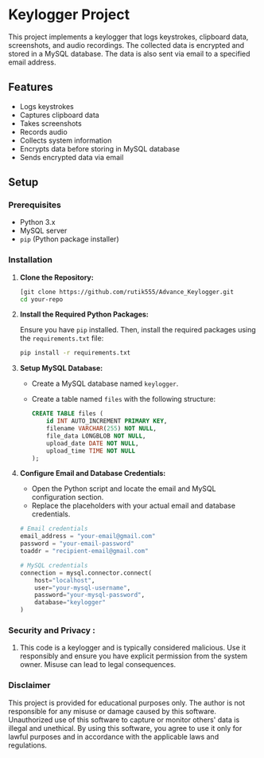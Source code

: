 # Keylogger Project

This project implements a keylogger that logs keystrokes, clipboard data, screenshots, and audio recordings. The collected data is encrypted and stored in a MySQL database. The data is also sent via email to a specified email address.

## Features

- Logs keystrokes
- Captures clipboard data
- Takes screenshots
- Records audio
- Collects system information
- Encrypts data before storing in MySQL database
- Sends encrypted data via email

## Setup

### Prerequisites

- Python 3.x
- MySQL server
- `pip` (Python package installer)

### Installation

1. **Clone the Repository:**

    ```sh
    [git clone https://github.com/rutik555/Advance_Keylogger.git
    cd your-repo
    ```

2. **Install the Required Python Packages:**

    Ensure you have `pip` installed. Then, install the required packages using the `requirements.txt` file:

    ```sh
    pip install -r requirements.txt
    ```

3. **Setup MySQL Database:**

    - Create a MySQL database named `keylogger`.
    - Create a table named `files` with the following structure:

      ```sql
      CREATE TABLE files (
          id INT AUTO_INCREMENT PRIMARY KEY,
          filename VARCHAR(255) NOT NULL,
          file_data LONGBLOB NOT NULL,
          upload_date DATE NOT NULL,
          upload_time TIME NOT NULL
      );
      ```

4. **Configure Email and Database Credentials:**

    - Open the Python script and locate the email and MySQL configuration section.
    - Replace the placeholders with your actual email and database credentials.

    ```python
    # Email credentials
    email_address = "your-email@gmail.com"
    password = "your-email-password"
    toaddr = "recipient-email@gmail.com"

    # MySQL credentials
    connection = mysql.connector.connect(
        host="localhost",
        user="your-mysql-username",
        password="your-mysql-password",
        database="keylogger"
    )
    ```



### Security and Privacy :

1. This code is a keylogger and is typically considered malicious. Use it responsibly and ensure you have explicit permission from the system owner. Misuse can lead to legal consequences.

### Disclaimer

This project is provided for educational purposes only. The author is not responsible for any misuse or damage caused by this software. Unauthorized use of this software to capture or monitor others' data is illegal and unethical. By using this software, you agree to use it only for lawful purposes and in accordance with the applicable laws and regulations.

